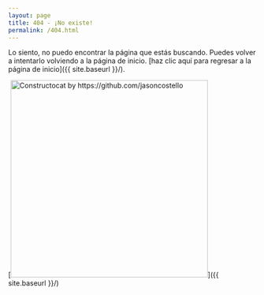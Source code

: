```yaml
---
layout: page
title: 404 - ¡No existe!
permalink: /404.html
---
```


Lo siento, no puedo encontrar la página que estás buscando. Puedes volver a intentarlo volviendo a la página de inicio. [haz clic aquí para regresar a la página de inicio]({{ site.baseurl }}/).

[<img src="{{ site.baseurl }}/images/404.jpg" alt="Constructocat by https://github.com/jasoncostello" style="width: 400px;"/>]({{ site.baseurl }}/)
